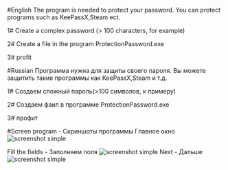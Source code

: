 #English 
The program is needed to protect your password.
You can protect programs such as KeePassX,Steam ect.

1# Create a complex password (> 100 characters, for example)

2# Create a file in the program ProtectionPassword.exe

3# profit

#Russian
Программа нужна для защиты своего пароля.
Вы можете защитить такие программы как KeePassX,Steam и т.д.

1# Создаем сложный пароль(>100 символов, к примеру)

2# Создаем фаил в программе ProtectionPassword.exe

3# профит

#Screen program - Скриншоты программы
Главное окно
![screenshot simple](https://github.com/lif0/ProtectionPassword/blob/master/for%20github/main.png)

Fill the fields - Заполняем поля
![screenshot simple](https://github.com/lif0/ProtectionPassword/blob/master/for%20github/make.png)
Next - Дальше
![screenshot simple](https://github.com/lif0/ProtectionPassword/blob/master/for%20github/created.png)

